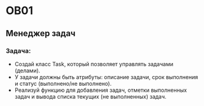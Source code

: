 # OB01
 
## Менеджер задач

### Задача:
- Создай класс Task, который позволяет управлять задачами (делами).
- У задачи должны быть атрибуты: описание задачи, срок выполнения и статус (выполнено/не выполнено).
- Реализуй функцию для добавления задач, отметки выполненных задач и вывода списка текущих (не выполненных) задач.
